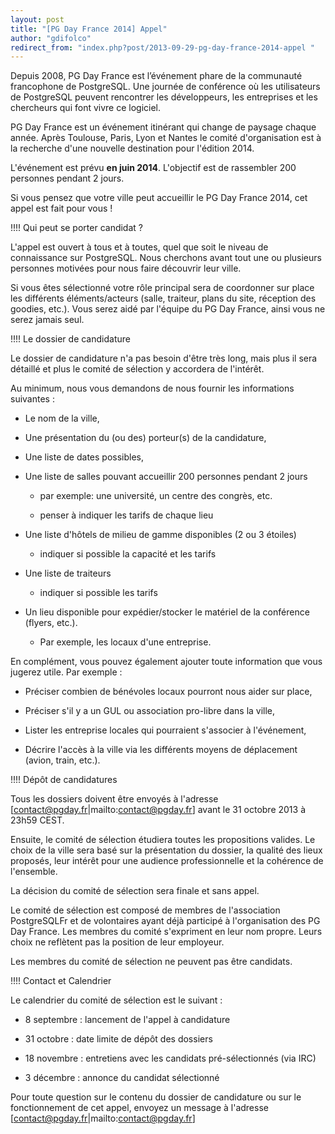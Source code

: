 ```yaml
---
layout: post
title: "[PG Day France 2014] Appel"
author: "gdifolco"
redirect_from: "index.php?post/2013-09-29-pg-day-france-2014-appel "
---
```





<!--more-->


Depuis 2008, PG Day France est l’événement phare de la communauté francophone de PostgreSQL. Une journée de conférence où les utilisateurs de PostgreSQL peuvent rencontrer les développeurs, les entreprises et les chercheurs qui font vivre ce logiciel. 



PG Day France est un événement itinérant qui change de paysage chaque année. Après Toulouse, Paris, Lyon et Nantes le comité d'organisation est à la recherche d'une nouvelle destination pour l'édition 2014.



L'événement est prévu __en juin 2014__. L'objectif est de rassembler 200 personnes pendant 2 jours.



Si vous pensez que votre ville peut accueillir le PG Day France 2014, cet appel est fait pour vous !





!!!! Qui peut se porter candidat ?



L'appel est ouvert à tous et à toutes, quel que soit le niveau de connaissance sur PostgreSQL. Nous cherchons avant tout une ou plusieurs personnes motivées pour nous faire découvrir leur ville. 





Si vous êtes sélectionné votre rôle principal sera de coordonner sur place les différents éléments/acteurs (salle, traiteur, plans du site, réception des goodies, etc.). Vous serez aidé par l'équipe du PG Day France, ainsi vous ne serez jamais seul.



!!!! Le dossier de candidature



Le dossier de candidature n'a pas besoin d'être très long, mais plus il sera détaillé et plus le comité de sélection y accordera de l'intérêt.



Au minimum, nous vous demandons de nous fournir les informations suivantes :



  - Le nom de la ville,

  - Une présentation du (ou des) porteur(s) de la candidature,

  - Une liste de dates possibles,

  - Une liste de salles pouvant accueillir 200 personnes pendant 2 jours

    * par exemple: une université, un centre des congrès, etc.

    * penser à indiquer les tarifs de chaque lieu

  - Une liste d'hôtels de milieu de gamme disponibles (2 ou 3 étoiles)

    * indiquer si possible la capacité et les tarifs

  - Une liste de traiteurs

     * indiquer si possible les tarifs

  - Un lieu disponible pour expédier/stocker le matériel de la conférence (flyers, etc.).  

     * Par exemple, les locaux d'une entreprise.





En complément, vous pouvez également ajouter toute information que vous jugerez utile. Par exemple :



  * Préciser combien de bénévoles locaux pourront nous aider sur place,

  * Préciser s'il y a un GUL ou association pro-libre dans la ville,

  * Lister les entreprise locales qui pourraient s'associer à l'événement,

  * Décrire l'accès à la ville via les différents moyens de déplacement (avion, train, etc.).



!!!! Dépôt de candidatures



Tous les dossiers doivent être envoyés à l'adresse [contact@pgday.fr|mailto:contact@pgday.fr] avant le 31 octobre 2013 à 23h59 CEST.



Ensuite, le comité de sélection étudiera toutes les propositions valides. Le choix de la ville sera basé sur la présentation du dossier, la qualité des lieux proposés, leur intérêt pour une audience professionnelle et la cohérence de l'ensemble.



La décision du comité de sélection sera finale et sans appel.



Le comité de sélection est composé de membres de l'association PostgreSQLFr et de volontaires ayant déjà participé à l'organisation des PG Day France. Les membres du comité s'expriment en leur nom propre. Leurs choix ne reflètent pas la position de leur employeur.



Les membres du comité de sélection ne peuvent pas être candidats.



!!!! Contact et Calendrier



Le calendrier du comité de sélection est le suivant :



  * 8 septembre : lancement de l'appel à candidature

  * 31 octobre  : date limite de dépôt des dossiers

  * 18 novembre : entretiens avec les candidats pré-sélectionnés (via IRC)

  * 3 décembre : annonce du candidat sélectionné



Pour toute question sur le contenu du dossier de candidature ou sur le fonctionnement de cet appel, envoyez un message à l'adresse [contact@pgday.fr|mailto:contact@pgday.fr]